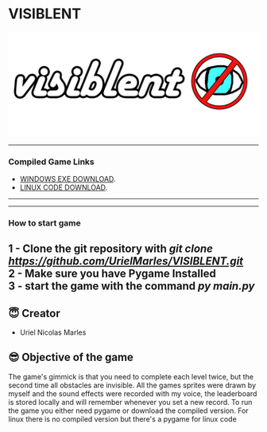 # VISIBLENT
![Logo](./sprites/MENUS/TITULO.png)

---
### Compiled Game Links
- [WINDOWS EXE DOWNLOAD](https://drive.google.com/file/d/19DEeD3Fr4r_EWTznag0jlB5OVm2W3xt6/view?usp=sharing).
- [LINUX CODE DOWNLOAD](https://drive.google.com/file/d/1WuTlXLBZeJv2GxccWpLanNZYMIynfxoG/view?usp=sharing).
---
---
### How to start game 
1 - Clone the git repository with *git clone https://github.com/UrielMarles/VISIBLENT.git* <br />
2 - Make sure you have Pygame Installed <br />
3 - start the game with  the command *py main.py* <br />
---

## :innocent: Creator
- Uriel Nicolas Marles


## :sunglasses: Objective of the game
The game's gimmick is that you need to complete each level twice, but the second time all obstacles are invisible. All the games sprites were drawn by myself and the sound effects were recorded with my voice, the leaderboard is stored locally and will remember whenever you set a new record.
To run the game you either need pygame or download the compiled version. For linux there is no compiled version but there's a pygame for linux code



